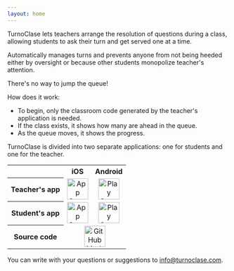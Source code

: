 ```yaml
---
layout: home
---
```


TurnoClase lets teachers arrange the resolution of questions during a class, allowing students to ask their turn and get served one at a time.

Automatically manages turns and prevents anyone from not being heeded either by oversight or because other students monopolize teacher's attention.

There's no way to jump the queue!

How does it work:

- To begin, only the classroom code generated by the teacher's application is needed.
- If the class exists, it shows how many are ahead in the queue.
- As the queue moves, it shows the progress.

TurnoClase is divided into two separate applications: one for students and one for the teacher.

<table>
<tbody>
<tr>
<th> </th>
<th style="text-align: center;">iOS</th>
<th style="text-align: center;">Android</th>
</tr>
<tr>
<th style="text-align: center;">Teacher's app</th>
<td style="text-align: center;"><a href="https://apps.apple.com/us/app/turnoclase-teacher/id1016192152?ls=1" target="_blank"><img style="height: 48px;" src="/images/badge_appstore-lrg-en.svg" alt="App Store Logo" height="48" /></a></td>
<td style="text-align: center;"><a href="https://play.google.com/store/apps/details?id=com.jaureguialzo.turnoclaseprofesor" target="_blank"><img style="height: 48px;" src="/images/en_get.svg" alt="Play Store Logo" height="48" /></a></td>
</tr>
<tr>
<th style="text-align: center;">Student's app</th>
<td style="text-align: center;"><a href="https://apps.apple.com/us/app/turnoclase/id1016190896?ls=1" target="_blank"><img style="height: 48px;" src="/images/badge_appstore-lrg-en.svg" alt="App Store Logo" height="48" /></a></td>
<td style="text-align: center;"><a href="https://play.google.com/store/apps/details?id=com.jaureguialzo.turnoclase" target="_blank"><img style="height: 48px;" src="/images/en_get.svg" alt="Play Store Logo" height="48" /></a></td>
</tr>
<tr>
<th style="text-align: center;">Source code</th>
<td style="text-align: center;" colspan="2"><a href="https://github.com/ijaureguialzo/turnoclase" target="_blank"><img style="height: 48px;" src="/images/GitHub-Mark.svg" alt="GitHub Mark" height="48" /></a></td>
</tr>
</tbody>
</table>

You can write with your questions or suggestions to [info@turnoclase.com](mailto:info@turnoclase.com).
